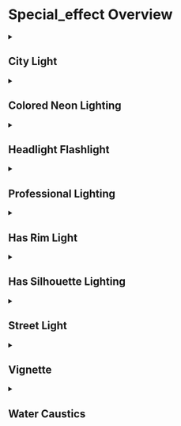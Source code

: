 # Special_effect Overview

<details>
<summary><h2>City Light</h2></summary>


<h3>🔵 Label Name:</h3>
<code>city_light</code>


<h3>📖 Definition:</h3>
Does the video feature bright and colorful city lighting from various artificial sources?

<details>
<summary><h4> Question (Definition)</h4></summary>

</details>

<details>
<summary><h4> Alternative Question</h4></summary>

- Does the scene contain a well-lit urban environment with city lights?

- Is artificial lighting from a cityscape a major part of the video?

- Does the video highlight the glow of neon signs and urban lights?

- Is the scene visually defined by dense artificial lighting from a city?

- Does the shot emphasize nighttime city illumination?

- Are city lights playing a dominant role in shaping the scene’s atmosphere?

- Does the video showcase a bright and vibrant metropolitan setting?

- Is urban lighting creating a visually distinct environment?

</details>

<details>
<summary><h4> Prompt (Definition)</h4></summary>

- The video features bright, colorful city lighting from various artificial sources.

</details>

<details>
<summary><h4> Alternative Prompt</h4></summary>

- A scene where urban lights define the nighttime atmosphere.

- A video emphasizing the bright glow of cityscape illumination.

- A shot showcasing neon-lit streets and city lights.

- A sequence visually shaped by artificial lights from a city.

- A setting where the urban landscape glows with vibrant lighting.

- A video where high-rise buildings and streetlights define the scene.

- A shot dominated by city lights in a bustling metropolitan setting.

- A sequence emphasizing the urban environment through artificial lighting.

</details>

<h4>🟢 Positive:</h4>
<code>self.lighting_setup.city_light is True</code>

<h4>🔴 Negative:</h4>
<code>self.lighting_setup.city_light is False</code>

</details>

<details>
<summary><h2>Colored Neon Lighting</h2></summary>


<h3>🔵 Label Name:</h3>
<code>colored_neon_lighting</code>


<h3>📖 Definition:</h3>
Does the video feature artificial colored or neon lighting?

<details>
<summary><h4> Question (Definition)</h4></summary>

</details>

<details>
<summary><h4> Alternative Question</h4></summary>

- Is the scene illuminated by strong neon or artificially colored lights?

- Does the video emphasize vibrant, stylized colored lighting?

- Are bright, colorful neon hues a major component of the scene?

- Does the lighting create a strong visual atmosphere using artificial color effects?

- Is neon lighting or colored artificial illumination a key part of the scene?

- Are synthetic color lights enhancing the visual aesthetics of the video?

- Is dramatic, non-natural lighting playing a dominant role in the shot?

- Does the scene use stylized, vibrant colored lighting to shape the mood?

</details>

<details>
<summary><h4> Prompt (Definition)</h4></summary>

- The video features artificial colored or neon lighting.

</details>

<details>
<summary><h4> Alternative Prompt</h4></summary>

- A scene with dramatic, artificially colored lighting creating a strong visual mood.

- A video where neon lighting adds stylized hues to the environment.

- A shot dominated by bright, synthetic color lights for atmospheric effect.

- A sequence where colored artificial lighting is used prominently.

- A video emphasizing vibrant neon or colorful artificial illumination.

- A scene visually defined by bold, non-natural colored lighting.

- A shot where intense neon or artificially colored lighting shapes the aesthetic.

- A sequence with a strong emphasis on synthetic color lighting.

</details>

<h4>🟢 Positive:</h4>
<code>self.lighting_setup.colored_neon_lighting is True</code>

<h4>🔴 Negative:</h4>
<code>self.lighting_setup.colored_neon_lighting is False</code>

</details>

<details>
<summary><h2>Headlight Flashlight</h2></summary>


<h3>🔵 Label Name:</h3>
<code>headlight_flashlight</code>


<h3>📖 Definition:</h3>
Does the video feature a headlight or flashlight that illuminates the scene in front with intense, focused light, creating sharp contrast against darker surroundings?

<details>
<summary><h4> Question (Definition)</h4></summary>

</details>

<details>
<summary><h4> Alternative Question</h4></summary>

- Is the scene illuminated by strong, focused light from a headlight or flashlight?

- Does the video prominently showcase a directional beam of light?

- Is a concentrated flashlight or vehicle headlight defining the scene’s lighting?

- Does the scene use a flashlight or headlight as the key light source?

- Is the lighting effect created by a strong, directional artificial beam?

- Does the shot emphasize a high-contrast illumination from a flashlight or vehicle light?

- Are sharp shadows and focused beams from a headlight or flashlight central to the scene?

- Does the video rely on a single, intense beam of artificial light?

</details>

<details>
<summary><h4> Prompt (Definition)</h4></summary>

- The video features a headlight or flashlight illuminating the scene in front with intense, focused light, creating sharp contrast with the darker surroundings.

</details>

<details>
<summary><h4> Alternative Prompt</h4></summary>

- A scene where a headlight or flashlight provides the primary illumination.

- A video where a concentrated beam of artificial light shapes the atmosphere.

- A shot dominated by a strong, directional flashlight or vehicle light.

- A sequence where intense artificial lighting creates high contrast.

- A scene where a focused light beam highlights specific areas in darkness.

- A video that relies on a narrow beam of light for its main lighting effect.

- A shot where a flashlight or headlight plays a major role in visibility.

- A sequence emphasizing a high-contrast artificial light source.

</details>

<h4>🟢 Positive:</h4>
<code>self.lighting_setup.headlight_flashlight is True</code>

<h4>🔴 Negative:</h4>
<code>self.lighting_setup.headlight_flashlight is False</code>

</details>

<details>
<summary><h2>Professional Lighting</h2></summary>


<h3>🔵 Label Name:</h3>
<code>professional_lighting</code>


<h3>📖 Definition:</h3>
Does the lighting appear professionally done (e.g., portrait, stage, or cinematic lighting)?

<details>
<summary><h4> Question (Definition)</h4></summary>

</details>

<details>
<summary><h4> Alternative Question</h4></summary>

- Does the video use controlled lighting to enhance the subject’s appearance?

- Is the lighting arranged to create a professional studio look?

- Does the scene feature portrait-style lighting with soft, flattering illumination?

- Is the subject lit in a way that is typical for professional photography?

- Does the shot use specialized portrait lighting techniques?

- Is the lighting setup aimed at achieving a professional or cinematic appearance?

- Does the subject benefit from a carefully arranged lighting setup?

- Is the lighting used to highlight the subject’s features in a controlled manner?

</details>

<details>
<summary><h4> Prompt (Definition)</h4></summary>

- The lighting setup appears professionally done (e.g., portrait, stage, or cinematic lighting).

</details>

<details>
<summary><h4> Alternative Prompt</h4></summary>

- A video featuring controlled lighting that enhances the subject’s appearance.

- A scene where the subject is illuminated with professional studio lighting.

- A shot using carefully arranged portrait lighting techniques.

- A video where the lighting is designed for a professional, polished look.

- A sequence with a cinematic and controlled lighting setup.

- A scene where portrait lighting enhances the subject’s facial details.

- A shot that applies high-quality lighting for a refined visual effect.

- A composition that follows standard portrait lighting practices.

</details>

<h4>🟢 Positive:</h4>
<code>self.lighting_setup.professional_lighting is True</code>

<h4>🔴 Negative:</h4>
<code>self.lighting_setup.professional_lighting is False</code>

</details>

<details>
<summary><h2>Has Rim Light</h2></summary>


<h3>🔵 Label Name:</h3>
<code>rim_light</code>


<h3>📖 Definition:</h3>
Is there rim lighting that creates a glowing edge around the subject?

<details>
<summary><h4> Question (Definition)</h4></summary>

</details>

<details>
<summary><h4> Alternative Question</h4></summary>

- Does the video use rim lighting, where a hard light from behind highlights the subject’s edges, creating a bright rim effect?

- Does the subject have a bright outline created by backlighting?

- Is the subject’s silhouette outlined by a light source from behind?

- Does the lighting create a glowing effect on the subject’s edges?

- Is the video using strong backlighting to define the subject’s form?

- Does the lighting highlight the subject’s hair, shoulders, or edges?

- Is there a high-contrast glow outlining the subject due to lighting placement?

- Does the video feature rim lighting that enhances the subject’s separation from the background?

- Is the scene composed in a way that emphasizes the subject’s edges with lighting?

</details>

<details>
<summary><h4> Prompt (Definition)</h4></summary>

- Rim lighting creates a glowing edge around the subject.

</details>

<details>
<summary><h4> Alternative Prompt</h4></summary>

- The video uses rim lighting, where a hard light from behind highlights the subject’s edges, creating a bright rim effect.

- A video where rim lighting emphasizes the subject’s edges with a backlight glow.

- A scene featuring strong backlighting that highlights the subject’s form.

- A shot where the subject’s silhouette is defined by rim lighting.

- A sequence where a bright light source outlines the subject’s edges.

- A video composition using backlighting to separate the subject from the background.

- A shot with a glowing outline effect due to rim lighting.

- A scene where rim lighting enhances the subject’s depth and separation.

- A composition that emphasizes the subject’s hair, shoulders, or body edges.

</details>

<h4>🟢 Positive:</h4>
<code>self.lighting_setup.rim_light is True</code>

<h4>🔴 Negative:</h4>
<code>self.lighting_setup.rim_light is False</code>

</details>

<details>
<summary><h2>Has Silhouette Lighting</h2></summary>


<h3>🔵 Label Name:</h3>
<code>silhouette</code>


<h3>📖 Definition:</h3>
Is there a silhouette lighting effect that creates a dark outline of the foreground subject against a bright background?

<details>
<summary><h4> Question (Definition)</h4></summary>

</details>

<details>
<summary><h4> Alternative Question</h4></summary>

- Is the subject or an object shown in silhouette against a bright background?

- Does the scene feature strong backlighting that hides subject details?

- Is the main subject visible only as a dark shape due to lighting contrast?

- Does the lighting create a high-contrast effect, obscuring subject details?

- Is the scene composed in a way that makes the subject appear as a shadow?

- Does the video emphasize shapes and outlines rather than subject details?

- Is the main figure in the video darkened by strong background illumination?

- Does the shot use extreme backlighting to create a silhouette effect?

</details>

<details>
<summary><h4> Prompt (Definition)</h4></summary>

- Silhouette lighting creates a dark outline of the foreground subject against a bright background.

</details>

<details>
<summary><h4> Alternative Prompt</h4></summary>

- A video where the subject appears as a silhouette due to strong backlighting.

- A scene emphasizing dark figures against a bright background.

- A shot where the lighting creates a strong silhouette effect.

- A sequence where the subject is barely visible due to extreme contrast.

- A composition using strong backlighting to obscure the subject’s details.

- A shot that relies on shadows to define the main subject.

- A video featuring silhouettes as the primary visual effect.

- A scene where lighting emphasizes outlines over surface details.

</details>

<h4>🟢 Positive:</h4>
<code>self.lighting_setup.silhouette is True</code>

<h4>🔴 Negative:</h4>
<code>self.lighting_setup.silhouette is False</code>

</details>

<details>
<summary><h2>Street Light</h2></summary>


<h3>🔵 Label Name:</h3>
<code>street_light</code>


<h3>📖 Definition:</h3>
Does the video feature light from street lamps?

<details>
<summary><h4> Question (Definition)</h4></summary>

</details>

<details>
<summary><h4> Alternative Question</h4></summary>

- Does the scene include clearly visible streetlights illuminating the environment?

- Are streetlights playing a key role in defining the scene’s lighting?

- Does the video showcase streetlights casting illumination on roads or surroundings?

- Is the setting visually shaped by artificial street lighting?

- Are visible street lamps a primary source of illumination in the video?

- Does the video emphasize the glow of streetlights on the scene?

- Are bright, pole-mounted lamps lighting up the area in the shot?

- Is the video defined by artificial outdoor lighting from streetlights?

</details>

<details>
<summary><h4> Prompt (Definition)</h4></summary>

- The video features light from street lamps.

</details>

<details>
<summary><h4> Alternative Prompt</h4></summary>

- A scene where streetlights provide the primary source of illumination.

- A video emphasizing the artificial glow of street lamps at night.

- A shot showcasing streets lit by overhead artificial lighting.

- A sequence where streetlights define the visibility and mood of the setting.

- A setting where street lighting enhances the scene’s atmosphere.

- A video highlighting the presence of bright artificial lights along a road.

- A shot featuring a well-lit street illuminated by overhead street lamps.

- A sequence where outdoor artificial lighting from streetlights is dominant.

</details>

<h4>🟢 Positive:</h4>
<code>self.lighting_setup.street_light is True</code>

<h4>🔴 Negative:</h4>
<code>self.lighting_setup.street_light is False</code>

</details>

<details>
<summary><h2>Vignette</h2></summary>


<h3>🔵 Label Name:</h3>
<code>vignette</code>


<h3>📖 Definition:</h3>
Does the video feature a vignette effect, where the edges gradually darken or fade?

<details>
<summary><h4> Question (Definition)</h4></summary>

</details>

<details>
<summary><h4> Alternative Question</h4></summary>

- Does the shot use a vignette effect to darken the edges of the frame?

- Is there a noticeable reduction in brightness toward the image borders?

- Does the video contain a vignette that focuses attention on the center?

- Is the scene’s lighting shaped by gradual darkening along the edges?

- Does the video visually emphasize the center by shadowing the periphery?

- Is a vignette effect applied to create a dramatic or cinematic look?

- Does the shot incorporate a radial fade to dark at the frame's edges?

- Is the periphery of the scene darker than the central area?

</details>

<details>
<summary><h4> Prompt (Definition)</h4></summary>

- The video features a vignette effect, with edges that gradually darken or fade.

</details>

<details>
<summary><h4> Alternative Prompt</h4></summary>

- A scene where gradual edge darkening enhances visual focus.

- A video where the frame’s periphery fades to dark in a vignette effect.

- A shot shaped by subtle darkening toward the image edges.

- A sequence where vignetting directs attention toward the center.

- A video using a vignette effect for cinematic or stylistic emphasis.

- A scene framed by a gradual transition into shadow at the edges.

- A shot featuring a noticeable vignette effect for dramatic focus.

- A sequence that employs vignetting to enhance mood and framing.

</details>

<h4>🟢 Positive:</h4>
<code>self.lighting_setup.vignette is True</code>

<h4>🔴 Negative:</h4>
<code>self.lighting_setup.vignette is False</code>

</details>

<details>
<summary><h2>Water Caustics</h2></summary>


<h3>🔵 Label Name:</h3>
<code>water_caustics</code>


<h3>📖 Definition:</h3>
Does the video feature water caustics, where light creates dynamic rippling patterns?

<details>
<summary><h4> Question (Definition)</h4></summary>

</details>

<details>
<summary><h4> Alternative Question</h4></summary>

- Does the scene contain bright, shifting wave light reflections on a surface?

- Are water caustics a dominant visual effect in the video?

- Does the video feature refraction-based light patterns on water or nearby objects?

- Are moving, dynamic light patterns cast by water a key feature in the scene?

- Is the scene visually defined by shimmering water reflections?

- Does the shot emphasize flickering light distortions caused by water movement?

- Are underwater or surface reflections creating a noticeable lighting effect?

- Does the video highlight wave-like light distortions on the scene’s surfaces?

</details>

<details>
<summary><h4> Prompt (Definition)</h4></summary>

- The video features water caustics, where refracted and reflected light creates dynamic, rippling patterns.

</details>

<details>
<summary><h4> Alternative Prompt</h4></summary>

- A scene where water-generated light ripples dominate the visual composition.

- A video where light refracts through water, creating moving patterns.

- A shot featuring shimmering wave reflections on surfaces.

- A sequence where water distortion produces dramatic caustic lighting.

- A scene where the interplay of water and light enhances the atmosphere.

- A video highlighting flickering water reflections as a major effect.

- A shot that relies on shifting caustic patterns to define its lighting.

- A sequence emphasizing the dynamic interaction between light and water.

</details>

<h4>🟢 Positive:</h4>
<code>self.lighting_setup.water_caustics is True</code>

<h4>🔴 Negative:</h4>
<code>self.lighting_setup.water_caustics is False</code>

</details>
